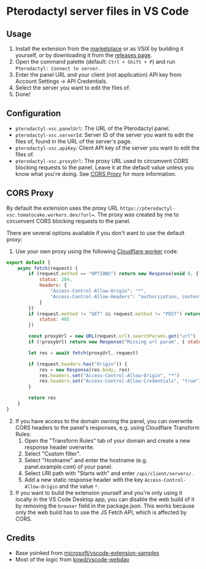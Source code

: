 # Pterodactyl server files in VS Code

## Usage

1. Install the extension from the [marketplace](https://marketplace.visualstudio.com/items?itemName=tomatocake.pterodactyl-vsc) or as VSIX by building it yourself, or by downloading it from the [releases page](https://github.com/DEVTomatoCake/Pterodactyl-vsc/releases).
2. Open the command palette (default: `Ctrl + Shift + P`) and run `Pterodactyl: Connect to server`.
3. Enter the panel URL and your client (not application) API key from Account Settings -> API Credentials.
4. Select the server you want to edit the files of.
5. Done!

## Configuration

- `pterodactyl-vsc.panelUrl`: The URL of the Pterodactyl panel.
- `pterodactyl-vsc.serverId`: Server ID of the server you want to edit the files of, found in the URL of the server's page.
- `pterodactyl-vsc.apiKey`: Client API key of the server you want to edit the files of.
- `pterodactyl-vsc.proxyUrl`: The proxy URL used to circumvent CORS blocking requests to the panel. Leave it at the default value unless you know what you're doing. See [CORS Proxy](#cors-proxy) for more information.

## CORS Proxy

By default the extension uses the proxy URL `https://pterodactyl-vsc.tomatocake.workers.dev/?url=`. The proxy was created by me to circumvent CORS blocking requests to the panel.

There are several options available if you don't want to use the default proxy:
1. Use your own proxy using the following [Cloudflare worker](https://workers.cloudflare.com) code:
```js
export default {
	async fetch(request) {
		if (request.method == "OPTIONS") return new Response(void 0, {
			status: 204,
			headers: {
				"Access-Control-Allow-Origin": "*",
				"Access-Control-Allow-Headers": "authorization, content-type, accept"
			}
		})
		if (request.method != "GET" && request.method != "POST") return new Response(void 0, {
			status: 405
		})

		const proxyUrl = new URL(request.url).searchParams.get("url")
		if (!proxyUrl) return new Response("Missing url param", { status: 400 })

		let res = await fetch(proxyUrl, request)

		if (request.headers.has("Origin")) {
			res = new Response(res.body, res)
			res.headers.set("Access-Control-Allow-Origin", "*")
			res.headers.set("Access-Control-Allow-Credentials", "true")
		}

		return res
	}
}
```
2. If you have access to the domain owning the panel, you can overwrite CORS headers to the panel's responses, e.g. using Cloudflare Transform Rules:
	1. Open the "Transform Rules" tab of your domain and create a new response header overwrite.
	2. Select "Custom filter".
	3. Select "Hostname" and enter the hostname (e.g. panel.example.com) of your panel.
	4. Select URI path with "Starts with" and enter `/api/client/servers/`.
	5. Add a new static response header with the key `Access-Control-Allow-Origin` and the value `*`.
3. If you want to build the extension yourself and you're only using it locally in the VS Code Desktop app, you can disable the web build of it by removing the `browser` field in the package.json. This works because only the web build has to use the JS Fetch API, which is affected by CORS.

## Credits

- Base yoinked from [microsoft/vscode-extension-samples](https://github.com/microsoft/vscode-extension-samples/tree/main/fsprovider-sample)
- Most of the logic from [kowd/vscode-webdav](https://github.com/kowd/vscode-webdav)

